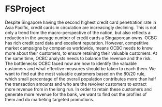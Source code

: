 # FSProject
Despite Singapore having the second highest credit card penetration rate in Asia Pacific, credit cards
in circulation are increasingly declining. This is not only a trend from the macro-perspective of the
nation, but also reflects a reduction in the average number of credit cards a Singaporean owns.
OCBC has rich credit card data and excellent reputation. However, competitive market campaigns by
companies worldwide, means OCBC needs to know more about their customers, to ensure retaining
their valuable customers. At the same time, OCBC analysts needs to balance the revenue and the
risk. </br>
The bottlenecks OCBC faced now are how to identify the valuable customers and what effective
measures should be taken to reach them.
We want to find out the most valuable customers based on the 80/20 rule, which small percentage
of the overall population contributes more than half the transaction amounts and who are the
revolver customers to extract more revenue from in the long run.
In order to retain these customers and generate more revenue for the bank, we want to find out the
profiles of them and do marketing targeted promotions.
